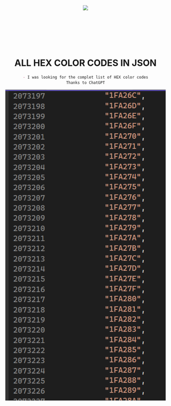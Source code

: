 <div dir="auto" align="center">
<animated-image data-catalyst="" style="vertical-align: middle;"><a target="_blank" rel="noopener noreferrer nofollow" href="https://www.youtube.com/channel/UCC2rXdTt75WLHugcUPqgQzA" data-target="animated-image.originalLink"><img src="https://raw.githubusercontent.com/TheKingOfCampers/All-Games-List/main/TheKing-Fire22.gif" style="max-width: 100%; display: inline-block;" data-target="animated-image.originalImage" height="125" align="middle"></a>

<h1 align="center">ALL HEX COLOR CODES IN JSON</h1>

```md
- I was looking for the complet list of HEX color codes
Thanks to ChatGPT
```


<p align="center">
  <img src="https://raw.githubusercontent.com/TheKingOfCampers/ALL-HEX-COLOR-CODES-IN-JSON/main/ColorList.png" width="750" title="hover text">
</p>
